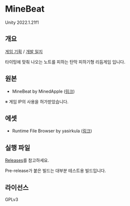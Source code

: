 # MineBeat

Unity 2022.1.21f1

## 개요

[게임 기획](https://www.notion.so/note2/MineBeat-38e37682fb994e3683f269614ec193a9) / [개발 일지](https://www.notion.so/note2/MineBeat-e4a1b484879f4c44aa11e7c5f5fae198)

타이밍에 맞춰 나오는 노트를 피하는 탄막 피하기형 리듬게임 입니다.

## 원본

- MineBeat by MinedApple ([링크](https://www.youtube.com/playlist?list=PL1dMxl3V0rview3PVtsyK5TKp1hc5ipOG))

※ 게임 IP의 사용을 허가받았습니다.

## 에셋

- Runtime File Browser by yasirkula ([링크](https://assetstore.unity.com/packages/tools/gui/runtime-file-browser-113006))

## 실행 파일

[Releases](https://github.com/hwahyang1/MineBeat/releases)를 참고하세요.

Pre-release가 붙은 빌드는 대부분 테스트용 빌드입니다.

## 라이선스

GPLv3